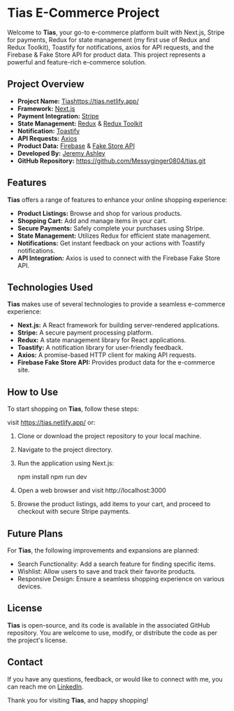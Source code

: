 # Tias E-Commerce Project

Welcome to **Tias**, your go-to e-commerce platform built with Next.js, Stripe for payments, Redux for state management (my first use of Redux and Redux Toolkit), Toastify for notifications, axios for API requests, and the Firebase & Fake Store API for product data. This project represents a powerful and feature-rich e-commerce solution.


## Project Overview

- **Project Name:** [Tias]()https://tias.netlify.app/
- **Framework:** [Next.js](https://nextjs.org/)
- **Payment Integration:** [Stripe](https://stripe.com/)
- **State Management:** [Redux](https://redux.js.org/) & [Redux Toolkit](https://redux-toolkit.js.org/)
- **Notification:** [Toastify](https://github.com/fkhadra/react-toastify)
- **API Requests:** [Axios](https://github.com/fkhadra/react-toastify)
- **Product Data:** [Firebase](https://firebase.google.com/) & [Fake Store API](https://fakestoreapi.com/)
- **Developed By:** [Jeremy Ashley](https://jcashleyportfolio.netlify.app/)
- **GitHub Repository:** https://github.com/Messyginger0804/tias.git

## Features

**Tias** offers a range of features to enhance your online shopping experience:

- **Product Listings:** Browse and shop for various products.
- **Shopping Cart:** Add and manage items in your cart.
- **Secure Payments:** Safely complete your purchases using Stripe.
- **State Management:** Utilizes Redux for efficient state management.
- **Notifications:** Get instant feedback on your actions with Toastify notifications.
- **API Integration:** Axios is used to connect with the Firebase Fake Store API.

## Technologies Used

**Tias** makes use of several technologies to provide a seamless e-commerce experience:

- **Next.js:** A React framework for building server-rendered applications.
- **Stripe:** A secure payment processing platform.
- **Redux:** A state management library for React applications.
- **Toastify:** A notification library for user-friendly feedback.
- **Axios:** A promise-based HTTP client for making API requests.
- **Firebase Fake Store API:** Provides product data for the e-commerce site.

## How to Use

To start shopping on **Tias**, follow these steps:

visit https://tias.netlify.app/ or:

1. Clone or download the project repository to your local machine.

2. Navigate to the project directory.

3. Run the application using Next.js:

   npm install
   npm run dev

1. Open a web browser and visit http://localhost:3000
2. Browse the product listings, add items to your cart, and proceed to checkout with secure Stripe payments.

## Future Plans
For **Tias**, the following improvements and expansions are planned:

<!-- - User Profiles: Implement user profiles and order history for a personalized experience. -->
<!-- - Product Categories: Organize products into categories for easy navigation. -->
- Search Functionality: Add a search feature for finding specific items.
- Wishlist: Allow users to save and track their favorite products.
- Responsive Design: Ensure a seamless shopping experience on various devices.

## License

**Tias** is open-source, and its code is available in the associated GitHub repository. You are welcome to use, modify, or distribute the code as per the project's license.

## Contact
If you have any questions, feedback, or would like to connect with me, you can reach me on [LinkedIn](https://www.linkedin.com/in/jeremy-ashley-webdev/).

Thank you for visiting **Tias**, and happy shopping!
